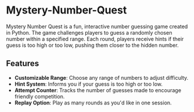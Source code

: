 # Mystery-Number-Quest
 Mystery Number Quest is a fun, interactive number guessing game created in Python. The game challenges players to guess a randomly chosen number within a specified range. Each round, players receive hints if their guess is too high or too low, pushing them closer to the hidden number.

## Features
- **Customizable Range**: Choose any range of numbers to adjust difficulty.
- **Hint System**: Informs you if your guess is too high or too low.
- **Attempt Counter**: Tracks the number of guesses made to encourage friendly competition.
- **Replay Option**: Play as many rounds as you'd like in one session.
